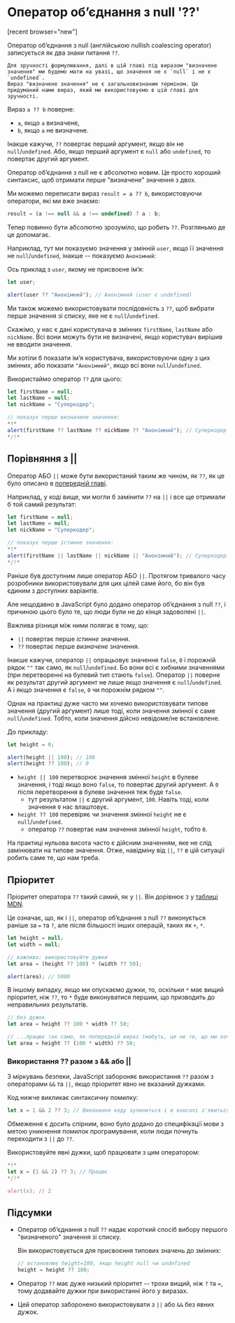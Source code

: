 # Оператор об’єднання з null '??'

[recent browser="new"]

Оператор об’єднання з null (англійською nullish coalescing operator) записується як два знаки питання `??`.

```smart header="Зверніть увагу!"
Для зручності формулювання, далі в цій главі під виразом "визначене значення" ми будемо мати на увазі, що значення не є `null` і не є `undefined`.
Вираз "визначене значення" не є загальновизнаним терміном. Це придуманий нами вираз, який ми використовуємо в цій главі для зручності.
```

Вираз `a ?? b` поверне:

- `a`, якщо `a` визначене,
- `b`, якщо `a` не визначене.

Інакше кажучи, `??` повертає перший аргумент, якщо він не `null`/`undefined`. Або, якщо перший аргумент є `null` або `undefined`, то повертає другий аргумент.

Оператор об’єднання з null не є абсолютно новим. Це просто хороший синтаксис, щоб отримати перше "визначене" значення з двох.

Ми можемо переписати вираз `result = a ?? b`, використовуючи оператори, які ми вже знаємо:

```js
result = (a !== null && a !== undefined) ? a : b;
```

Тепер повинно бути абсолютно зрозуміло, що робить `??`. Розгляньмо де це допомагає.

Наприклад, тут ми показуємо значення у змінній `user`, якщо її значення не `null`/`undefined`, інакше -- показуємо `Анонімний`:

Ось приклад з `user`, якому не присвоєне ім’я:

```js run
let user;

alert(user ?? "Анонімний"); // Анонімний (user є undefined)
```

Ми також можемо використовувати послідовність з `??`, щоб вибрати перше значення зі списку, яке не є `null`/`undefined`.

Скажімо, у нас є дані користувача в змінних `firstName`, `lastName` або `nickName`. Всі вони можуть бути не визначені, якщо користувач вирішив не вводити значення.

Ми хотіли б показати ім’я користувача, використовуючи одну з цих змінних, або показати `"Анонімний"`, якщо всі вони `null`/`undefined`.

Використаймо оператор `??` для цього:

```js run
let firstName = null;
let lastName = null;
let nickName = "Суперкодер";

// показує перше визначене значення:
*!*
alert(firstName ?? lastName ?? nickName ?? "Анонімний"); // Суперкодер
*/!*
```

## Порівняння з ||

Оператор АБО `||` може бути використаний таким же чином, як `??`, як це було описано в [попередній главі](info:logical-operators#or-finds-the-first-truthy-value).

Наприклад, у коді вище, ми могли б замінити `??` на `||` і все ще отримали б той самий результат:

```js run
let firstName = null;
let lastName = null;
let nickName = "Суперкодер";

// показує перше істинне значення:
*!*
alert(firstName || lastName || nickName || "Анонімний"); // Суперкодер
*/!*
```

Раніше був доступним лише оператор АБО `||`. Протягом тривалого часу розробники використовували для цих цілей саме його, бо він був єдиним з доступних варіантів.

Але нещодавно в JavaScript було додано оператор об’єднання з null `??`, і причиною цього було те, що люди були не до кінця задоволені `||`.

Важлива різниця між ними полягає в тому, що:

- `||` повертає перше _істинне_ значення.
- `??` повертає перше _визначене_ значення.

Інакше кажучи, оператор `||` опрацьовує значення `false`, `0` і порожній рядок `""` так само, як `null`/`undefined`. Бо вони всі є хибними значеннями (при перетворенні на булевий тип стають `false`). Оператор `||` поверне як результат другий аргумент не лише якщо значення є `null`/`undefined`. А і якщо значення є `false`, `0` чи порожнім рядком `""`.

Однак на практиці дуже часто ми хочемо використовувати типове значення (другий аргумент) лише тоді, коли значення змінної є саме `null`/`undefined`. Тобто, коли значення дійсно невідоме/не встановлене.

До прикладу:

```js run
let height = 0;

alert(height || 100); // 100
alert(height ?? 100); // 0
```

- `height || 100` перетворює значення змінної `height` в булеве значення, і тоді якщо воно `false`, то повертає другий аргумент. А `0` після перетворення в булеве значення теж буде `false`.
  - тут результатом `||` є другий аргумент, `100`. Навіть тоді, коли значення `0` нас влаштовує.
- `height ?? 100` перевіряє чи значення змінної `height` не є `null`/`undefined`.
  - оператор `??` повертає нам значення змінної `height`, тобто `0`.

На практиці нульова висота часто є дійсним значенням, яке не слід замінювати на типове значення. Отже, навідміну від `||`, `??` в цій ситуації робить саме те, що нам треба.

## Пріоритет

Пріоритет оператора `??` такий самий, як у `||`. Він дорівнює `3` у [таблиці MDN](https://developer.mozilla.org/en-US/docs/Web/JavaScript/Reference/Operators/Operator_Precedence#Table).

Це означає, що, як і `||`, оператор об’єднання з null `??` виконується раніше за `=` та `?`, але після більшості інших операцій, таких як `+`, `*`.

``` js
let height = null;
let width = null;

// важливо: використовуйте дужки
let area = (height ?? 100) * (width ?? 50);

alert(area); // 5000
```

В іншому випадку, якщо ми опускаємо дужки, то, оскільки `*` має вищий пріоритет, ніж `??`, то `*` буде виконуватися першим, що призводить до неправильних результатів.

```js
// без дужок
let area = height ?? 100 * width ?? 50;

// ...працює так само, як попередній вираз (мабуть, це не те, що ми хочемо):
let area = height ?? (100 * width) ?? 50;
```

### Використання ?? разом з && або ||

З міркувань безпеки, JavaScript забороняє використання `??` разом з операторами `&&` та `||`, якщо пріоритет явно не вказаний дужками.

Код нижче викликає синтаксичну помилку:

```js run
let x = 1 && 2 ?? 3; // Виконання коду зупиниться і в консолі з'явиться повідомлення про синтаксичну помилку
```

Обмеження є досить спірним, воно було додано до специфікації мови з метою уникнення помилок програмування, коли люди почнуть переходити з `||` до `??`.

Використовуйте явні дужки, щоб працювати з цим оператором:

```js run
*!*
let x = (1 && 2) ?? 3; // Працює
*/!*

alert(x); // 2
```

## Підсумки

- Оператор об’єднання з null `??` надає короткий спосіб вибору першого "визначеного" значення зі списку.

  Він використовується для присвоєння типових значень до змінних:

    ```js
    // встановлює height=100, якщо height null чи undefined
    height = height ?? 100;
    ```

- Оператор `??` має дуже низький пріоритет -- трохи вищий, ніж `?` та `=`, тому додавайте дужки при використанні його у виразах.
- Цей оператор заборонено використовувати з `||` або `&&` без явних дужок.
